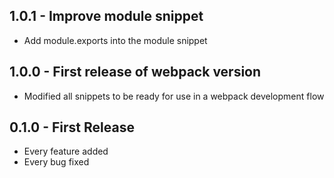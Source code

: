 ## 1.0.1 - Improve module snippet
* Add module.exports into the module snippet
## 1.0.0 - First release of webpack version
* Modified all snippets to be ready for use in a webpack development flow
## 0.1.0 - First Release
* Every feature added
* Every bug fixed
